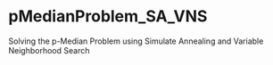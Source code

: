 # pMedianProblem_SA_VNS
Solving the p-Median Problem using Simulate Annealing and Variable Neighborhood Search
